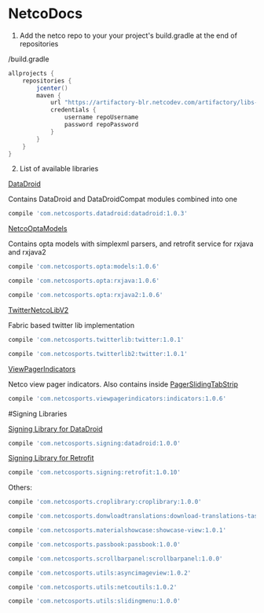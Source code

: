 # NetcoDocs

1. Add the netco repo to your your project's build.gradle at the end of repositories

/build.gradle
```groovy
allprojects {
	repositories {
		jcenter()
		maven {
            url "https://artifactory-blr.netcodev.com/artifactory/libs-release"
            credentials {
                username repoUsername
                password repoPassword
            }
        }
	}
}
```

2. List of available libraries

[DataDroid](https://github.com/netcosports/DataDroid) 

Contains DataDroid and DataDroidCompat modules combined into one
```groovy
compile 'com.netcosports.datadroid:datadroid:1.0.3'
```

[NetcoOptaModels](https://github.com/netcosports/NetcoOptaModels_Android)

Contains opta models with simplexml parsers, and retrofit service for rxjava and rxjava2


```groovy
compile 'com.netcosports.opta:models:1.0.6'
```

```groovy
compile 'com.netcosports.opta:rxjava:1.0.6'
```

```groovy
compile 'com.netcosports.opta:rxjava2:1.0.6'
```
[TwitterNetcoLibV2](https://github.com/netcosports/TwitterNetcoLibV2)

Fabric based twitter lib implementation

	
```groovy
compile 'com.netcosports.twitterlib:twitter:1.0.1'
```
	
```groovy
compile 'com.netcosports.twitterlib2:twitter:1.0.1'
```

[ViewPagerIndicators](https://github.com/netcosports/ViewPagerIndicator)

Netco view pager indicators. Also contains inside [PagerSlidingTabStrip](https://github.com/netcosports/PagerSlidingTabStrip)

		
```groovy
compile 'com.netcosports.viewpagerindicators:indicators:1.0.6'
```

#Signing Libraries

[Signing Library for DataDroid](https://github.com/netcosports/AndroidSigningLib)

```groovy
compile 'com.netcosports.signing:datadroid:1.0.0'
```
[Signing Library for Retrofit](https://github.com/netcosports/AndroidSigningClient_Retrofit)
```groovy
compile 'com.netcosports.signing:retrofit:1.0.10'
```

Others:


```groovy
compile 'com.netcosports.croplibrary:croplibrary:1.0.0'
```



```groovy
compile 'com.netcosports.donwloadtranslations:download-translations-task:1.0.2'
```

```groovy
compile 'com.netcosports.materialshowcase:showcase-view:1.0.1'
```

```groovy
compile 'com.netcosports.passbook:passbook:1.0.0'
```

```groovy
compile 'com.netcosports.scrollbarpanel:scrollbarpanel:1.0.0'
```



	
```groovy
compile 'com.netcosports.utils:asyncimageview:1.0.2'
```
	
```groovy
compile 'com.netcosports.utils:netcoutils:1.0.2'
```
		
```groovy
compile 'com.netcosports.utils:slidingmenu:1.0.0'
```
